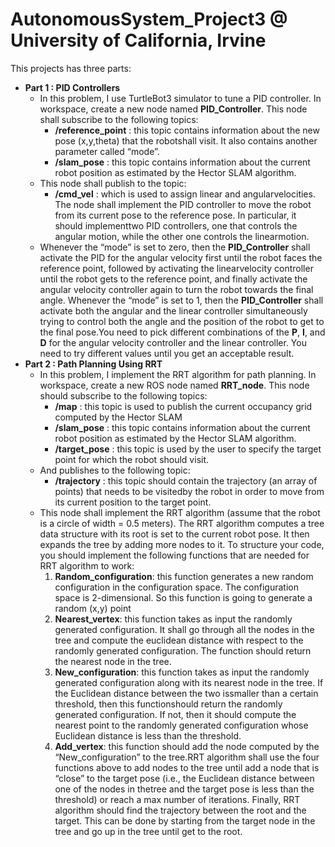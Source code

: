 # AutonomousSystem_Project3 @ University of California, Irvine
This projects has three parts:
  - **Part 1 : PID Controllers**  
    - In this problem, I use TurtleBot3 simulator to tune a PID controller. In workspace, create a new node named **PID_Controller**. This node shall subscribe to the following topics:
      - **/reference_point** : this topic contains information about the new pose (x,y,theta) that the robotshall visit. It also contains another parameter called “mode”.
      - **/slam_pose** : this topic contains information about the current robot position as estimated by the Hector SLAM algorithm.  
    - This node shall publish to the topic:
      - **/cmd_vel** : which is used to assign linear and angularvelocities. The node shall implement the PID controller to move the robot from its current pose to the reference pose. In particular, it should implementtwo PID controllers, one that controls the angular motion, while the other one controls the linearmotion.
    - Whenever the “mode” is set to zero, then the **PID_Controller** shall activate the PID for the angular velocity first until the robot faces the reference point, followed by activating the linearvelocity controller until the robot gets to the reference point, and finally activate the angular velocity controller again to turn the robot towards the final angle. Whenever the “mode” is set to 1, then the **PID_Controller** shall activate both the angular and the linear controller simultaneously trying to control both the angle and the position of the robot to get to the final pose.You need to pick different combinations of the **P**, **I**, and **D** for the angular velocity controller and the linear controller. You need to try different values until you get an acceptable result.
  - **Part 2 : Path Planning Using RRT**
    - In this problem, I implement the RRT algorithm for path planning. In workspace, create a new ROS node named **RRT_node**. This node should subscribe to the following topics:
      - **/map** : this topic is used to publish the current occupancy grid computed by the Hector SLAM
      - **/slam_pose** : this topic contains information about the current robot position as estimated by the Hector SLAM algorithm.
      - **/target_pose** : this topic is used by the user to specify the target point for which the robot should visit.
    - And publishes to the following topic:
      - **/trajectory** : this topic should contain the trajectory (an array of points) that needs to be visitedby the robot in order to move from its current position to the target point.  
    - This node shall implement the RRT algorithm (assume that the robot is a circle of width = 0.5 meters). The RRT algorithm computes a tree data structure with its root is set to the current robot pose. It then expands the tree by adding more nodes to it. To structure your code, you should implement the following functions that are needed for RRT algorithm to work:
      1. **Random_configuration**: this function generates a new random configuration in the configuration space. The configuration space is 2-dimensional. So this function is going to generate a random (x,y) point
      2. **Nearest_vertex**: this function takes as input the randomly generated configuration. It shall go through all the nodes in the tree and compute the euclidean distance with respect to the randomly generated configuration. The function should return the nearest node in the tree.
      3. **New_configuration**: this function takes as input the randomly generated configuration along with its nearest node in the tree. If the Euclidean distance between the two issmaller than a certain threshold, then this functionshould return the randomly generated configuration. If not, then it should compute the nearest point to the randomly generated configuration whose Euclidean distance is less than the threshold.
      4. **Add_vertex**: this function should add the node computed by the “New_configuration” to the tree.RRT algorithm shall use the four functions above to add nodes to the tree until add a node that is “close” to the target pose (i.e., the Euclidean distance between one of the nodes in thetree and the target pose is less than the threshold) or reach a max number of iterations. Finally, RRT algorithm should find the trajectory between the root and the target. This can be done by starting from the target node in the tree and go up in the tree until get to the root.
